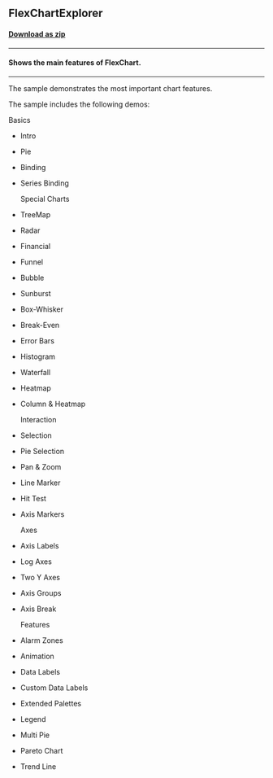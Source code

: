 ## FlexChartExplorer
#### [Download as zip](https://grapecity.github.io/DownGit/#/home?url=https://github.com/GrapeCity/ComponentOne-MAUI-Samples/tree/master/NET_9/MAUI/Chart/FlexChartExplorer)
____
#### Shows the main features of FlexChart.
____
The sample demonstrates the most important chart features.

The sample includes the following demos:

  Basics

* Intro
* Pie
* Binding
* Series Binding
  
  Special Charts

* TreeMap
* Radar
* Financial
* Funnel
* Bubble
* Sunburst
* Box-Whisker
* Break-Even
* Error Bars
* Histogram
* Waterfall
* Heatmap
* Column & Heatmap

  Interaction

* Selection
* Pie Selection
* Pan & Zoom
* Line Marker
* Hit Test
* Axis Markers

  Axes

* Axis Labels
* Log Axes
* Two Y Axes
* Axis Groups
* Axis Break

  Features

* Alarm Zones
* Animation
* Data Labels
* Custom Data Labels
* Extended Palettes
* Legend
* Multi Pie
* Pareto Chart
* Trend Line
